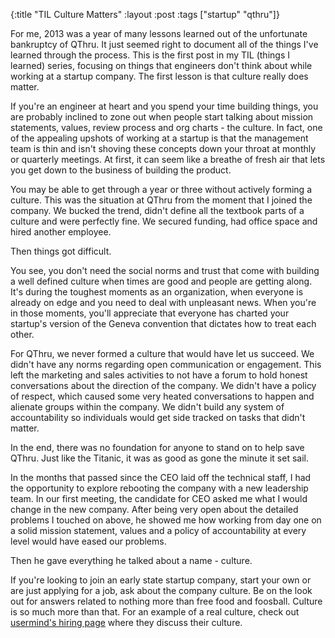 {:title "TIL Culture Matters"
 :layout :post
 :tags ["startup" "qthru"]}

For me, 2013 was a year of many lessons learned out of the unfortunate bankruptcy
of QThru. It just seemed right to document all of the things I've learned through
the process. This is the first post in my TIL (things I learned) series, focusing
on things that engineers don't think about while working at a startup company. The
first lesson is that culture really does matter.

If you're an engineer at heart and you spend your time building things, you are
probably inclined to zone out when people start talking about mission statements,
values, review process and org charts - the culture. In fact, one of the appealing
upshots of working at a startup is that the management team is thin and isn't
shoving these concepts down your throat at monthly or quarterly meetings. At first,
it can seem like a breathe of fresh air that lets you get down to the business of
building the product.

You may be able to get through a year or three without actively forming a culture.
This was the situation at QThru from the moment that I joined the company. We bucked
the trend, didn't define all the textbook parts of a culture and were perfectly fine.
We secured funding, had office space and hired another employee.

Then things got difficult.

You see, you don't need the social norms and trust that come with building a well
defined culture when times are good and people are getting along. It's during the
toughest moments as an organization, when everyone is already on edge and you need
to deal with unpleasant news. When you're in those moments, you'll appreciate that
everyone has charted your startup's version of the Geneva convention that dictates
how to treat each other.

For QThru, we never formed a culture that would have let us succeed. We didn't have
any norms regarding open communication or engagement. This left the marketing and
sales activities to not have a forum to hold honest conversations about the direction
of the company. We didn't have a policy of respect, which caused some very heated
conversations to happen and alienate groups within the company. We didn't build
any system of accountability so individuals would get side tracked on tasks that
didn't matter.

In the end, there was no foundation for anyone to stand on to help save QThru. Just
like the Titanic, it was as good as gone the minute it set sail.

In the months that passed since the CEO laid off the technical staff, I had the
opportunity to explore rebooting the company with a new leadership team. In our
first meeting, the candidate for CEO asked me what I would change in the new
company. After being very open about the detailed problems I touched on above, he
showed me how working from day one on a solid mission statement, values and a
policy of accountability at every level would have eased our problems.

Then he gave everything he talked about a name - culture.

If you're looking to join an early state startup company, start your own or
are just applying for a job, ask about the company culture. Be on the look
out for answers related to nothing more than free food and foosball. Culture is
so much more than that. For an example of a real culture, check out
[usermind's hiring page][usermind] where they discuss their culture.

[usermind]: http://www.usermind.com/hiring.html
